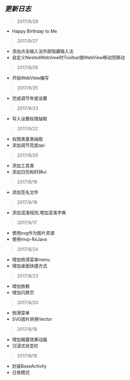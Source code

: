 ## *更新日志*
> 2017/9/28
- Happy Birthday to Me

> 2017/9/27
- 添加点击输入法外部隐藏输入法
- 自定义NestedWebView时Toolbar随WebView移动而移动

> 2017/9/26
- 开始WebView编写

> 2017/9/25
- 完成调节年度设置

> 2017/9/23
- 写入设置权限抽取

> 2017/9/22
- 权限类基类抽取
- 添加调节亮度api

> 2017/9/20
- 添加工具类
- 添加日历和时钟ui

> 2017/9/19
- 添加签名文件

> 2017/9/18
- 添加混淆规则,增加混淆字典

> 2017/9/17
- 使用svg作为图片资源
- 使用mvp-RxJava

> 2017/8/24
- 增加侧滑菜单menu
- 增加桌面快捷方式

> 2017/8/23
- 增加依赖
- 增加闪屏页

> 2017/8/20
- 侧滑菜单
- SVG图片转换Vector

> 2017/8/19
- 增加揭露效果动画
- 沉浸式状态栏

> 2017/8/18
- 封装BaseActivity
- 日夜模式 

 

